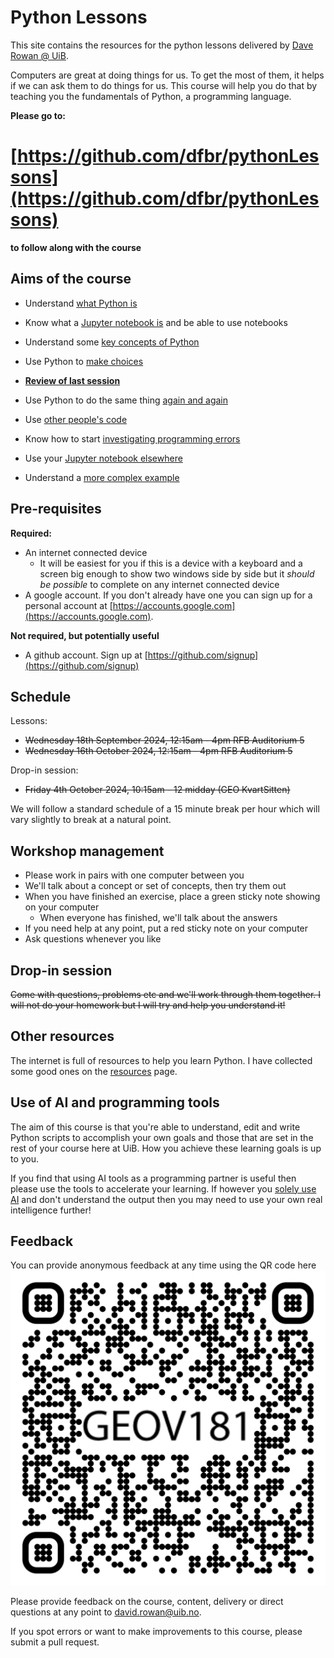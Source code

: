 # Python Lessons

This site contains the resources for the python lessons delivered by [Dave Rowan @ UiB](mailto:david.rowan@uib.no?subject=Python%20course).

Computers are great at doing things for us. To get the most of them, it helps if we can ask them to do things for us. This course will help you do that by teaching you the fundamentals of Python, a programming language.

**Please go to:**

# [https://github.com/dfbr/pythonLessons](https://github.com/dfbr/pythonLessons)

**to follow along with the course**

## Aims of the course
- Understand [what Python is](Lessons/whatIsPython.md)
- Know what a [Jupyter notebook is](Lessons/jupyterNotebook.md) and be able to use notebooks
- Understand some [key concepts of Python](Lessons/keyConcepts.md)
- Use Python to [make choices](Lessons/makeChoices.md)


- **[Review of last session](Lessons/recap.md)**


- Use Python to do the same thing [again and again](Lessons/loops.md)
- Use [other people's code](Lessons/externalCode.md)
- Know how to start [investigating programming errors](Lessons/programmingErrors.md)
- Use your [Jupyter notebook elsewhere](Lessons/exportScript.md)
- Understand a [more complex example](Lessons/complexExample.md)<!--This is doing some data visualisation, plotting points on a map from a csv file. -->

## Pre-requisites

**Required:**
- An internet connected device
  - It will be easiest for you if this is a device with a keyboard and a screen big enough to show two windows side by side but it _should be possible_ to complete on any internet connected device
- A google account. If you don't already have one you can sign up for a personal account at [https://accounts.google.com](https://accounts.google.com).

**Not required, but potentially useful**
- A github account. Sign up at [https://github.com/signup](https://github.com/signup)

## Schedule

Lessons:
- ~~Wednesday 18th September 2024, 12:15am - 4pm RFB Auditorium 5~~
- ~~Wednesday 16th October 2024, 12:15am - 4pm RFB Auditorium 5~~

Drop-in session:
- ~~Friday 4th October 2024, 10:15am - 12 midday (GEO KvartSitten)~~

We will follow a standard schedule of a 15 minute break per hour which will vary slightly to break at a natural point.

## Workshop management

- Please work in pairs with one computer between you
- We'll talk about a concept or set of concepts, then try them out
- When you have finished an exercise, place a green sticky note showing on your computer
  - When everyone has finished, we'll talk about the answers
- If you need help at any point, put a red sticky note on your computer
- Ask questions whenever you like

## Drop-in session

~~Come with questions, problems etc and we'll work through them together. I will not do your homework but I will try and help you understand it!~~

## Other resources

The internet is full of resources to help you learn Python. I have collected some good ones on the [resources](Lessons/resources.md) page.

## Use of AI and programming tools

The aim of this course is that you're able to understand, edit and write Python scripts to accomplish your own goals and those that are set in the rest of your course here at UiB. How you achieve these learning goals is up to you.

If you find that using AI tools as a programming partner is useful then please use the tools to accelerate your learning. If however you [solely use AI](https://www.zdnet.com/article/how-to-use-chatgpt-to-write-code/) and don't understand the output then you may need to use your own real intelligence further!

## Feedback

You can provide anonymous feedback at any time using the QR code here
![QR code](./Images/QR_code_for_feedback.png)

Please provide feedback on the course, content, delivery or direct questions at any point to [david.rowan@uib.no](mailto:david.rowan@uib.no?subject=Python%20course%20question%or%20correction).

If you spot errors or want to make improvements to this course, please submit a pull request.
